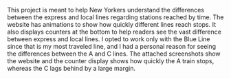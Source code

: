 This project is meant to help New Yorkers understand the differences between the express and local lines regarding stations reached by time. The website has animations to show how quickly different lines reach stops. It also displays counters at the bottom to help readers see the vast difference between express and local lines. I opted to work only with the Blue Line since that is my most traveled line, and I had a personal reason for seeing the differences between the A and C lines. The attached screenshots show the website and the counter display shows how quickly the A train stops, whereas the C lags behind by a large margin.
